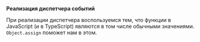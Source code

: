 **Реализация диспетчера событий**

При реализации диспетчера воспользуемся тем, что функции в JavaScript (и в TypeScript) являются в том числе обычными значениями. `Object.assign` поможет нам в этом.
